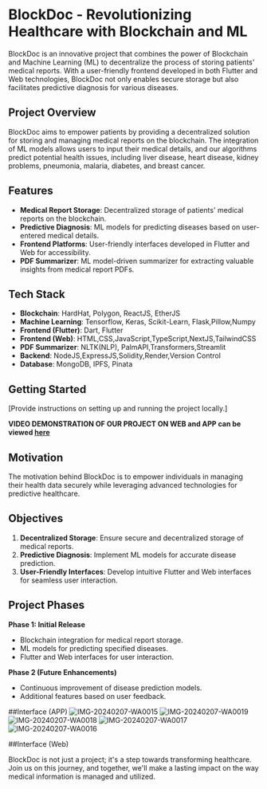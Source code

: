# BlockDoc - Revolutionizing Healthcare with Blockchain and ML

BlockDoc is an innovative project that combines the power of Blockchain and Machine Learning (ML) to decentralize the process of storing patients' medical reports. With a user-friendly frontend developed in both Flutter and Web technologies, BlockDoc not only enables secure storage but also facilitates predictive diagnosis for various diseases.

## Project Overview

BlockDoc aims to empower patients by providing a decentralized solution for storing and managing medical reports on the blockchain. The integration of ML models allows users to input their medical details, and our algorithms predict potential health issues, including liver disease, heart disease, kidney problems, pneumonia, malaria, diabetes, and breast cancer.

## Features

- **Medical Report Storage**: Decentralized storage of patients' medical reports on the blockchain.
- **Predictive Diagnosis**: ML models for predicting diseases based on user-entered medical details.
- **Frontend Platforms**: User-friendly interfaces developed in Flutter and Web for accessibility.
- **PDF Summarizer**: ML model-driven summarizer for extracting valuable insights from medical report PDFs.

## Tech Stack

- **Blockchain**: HardHat, Polygon, ReactJS, EtherJS
- **Machine Learning**: Tensorflow, Keras, Scikit-Learn, Flask,Pillow,Numpy
- **Frontend (Flutter)**: Dart, Flutter
- **Frontend (Web)**: HTML,CSS,JavaScript,TypeScript,NextJS,TailwindCSS
- **PDF Summarizer**: NLTK(NLP), PalmAPI,Transformers,Streamlit
- **Backend**: NodeJS,ExpressJS,Solidity,Render,Version Control
- **Database**: MongoDB, IPFS, Pinata
## Getting Started


[Provide instructions on setting up and running the project locally.]

**VIDEO DEMONSTRATION OF OUR PROJECT ON WEB and APP can be viewed [here](https://drive.google.com/drive/folders/18MjbfBinvpmukWxK7A3iAbwt1ubvf5Z1?usp=drive_link)**


## Motivation

The motivation behind BlockDoc is to empower individuals in managing their health data securely while leveraging advanced technologies for predictive healthcare.

## Objectives

1. **Decentralized Storage**: Ensure secure and decentralized storage of medical reports.
2. **Predictive Diagnosis**: Implement ML models for accurate disease prediction.
3. **User-Friendly Interfaces**: Develop intuitive Flutter and Web interfaces for seamless user interaction.

## Project Phases

**Phase 1: Initial Release**

- Blockchain integration for medical report storage.
- ML models for predicting specified diseases.
- Flutter and Web interfaces for user interaction.

**Phase 2 (Future Enhancements)**

- Continuous improvement of disease prediction models.
- Additional features based on user feedback.

##Interface (APP)
![IMG-20240207-WA0015](https://github.com/gitsubh7/BlockDoc/assets/123920716/fdc1f8fa-8f21-4687-9cfd-30cc3793c6ff)
![IMG-20240207-WA0019](https://github.com/gitsubh7/BlockDoc/assets/123920716/be31503e-a6a1-4309-a6d1-a5f88215b3a4)
![IMG-20240207-WA0018](https://github.com/gitsubh7/BlockDoc/assets/123920716/6076f552-898b-45e6-9944-6dfbe824111e)
![IMG-20240207-WA0017](https://github.com/gitsubh7/BlockDoc/assets/123920716/b977499d-c167-4130-a0b4-20c4ef820237)
![IMG-20240207-WA0016](https://github.com/gitsubh7/BlockDoc/assets/123920716/2b5dd688-7eea-4c60-8991-bd7a1e43982f)

##Interface (Web)


BlockDoc is not just a project; it's a step towards transforming healthcare. Join us on this journey, and together, we'll make a lasting impact on the way medical information is managed and utilized.



